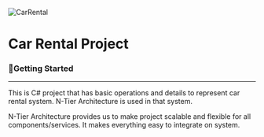  ![CarRental](https://i0.wp.com/tijaratuna.com/wp-content/uploads/2020/05/%D8%AA%D8%A3%D8%AC%D9%8A%D8%B1-%D8%B3%D9%8A%D8%A7%D8%B1%D8%A7%D8%AA-%D8%A7%D9%84%D8%A3%D8%B7%D9%81%D8%A7%D9%84-%D8%A7%D9%84%D9%83%D9%87%D8%B1%D8%A8%D8%A7%D8%A6%D9%8A%D8%A9.jpeg?resize=630%2C300&ssl=1)
#           Car Rental Project
### 📌Getting Started
---
This is C# project that has basic operations and details to represent car rental system. N-Tier Architecture is used in that system.

N-Tier Architecture provides us to make project scalable and flexible for all components/services. 
It makes everything easy to integrate on system.

